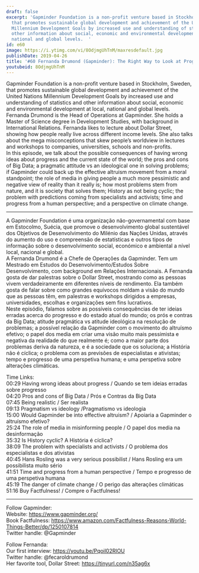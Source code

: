 ```yaml
---
draft: false
excerpt: 'Gapminder Foundation is a non-profit venture based in Stockholm, Sweden,
  that promotes sustainable global development and achievement of the United Nations
  Millennium Development Goals by increased use and understanding of statistics and
  other information about social, economic and environmental development at local,
  national and global levels.  '
id: e60
image: https://i.ytimg.com/vi/8OdjmgUhTnM/maxresdefault.jpg
publishDate: 2019-04-26
title: '#60 Fernanda Drumond (Gapminder): The Right Way to Look at Progress'
youtubeid: 8OdjmgUhTnM
---
```

Gapminder Foundation is a non-profit venture based in Stockholm, Sweden, that promotes sustainable global development and achievement of the United Nations Millennium Development Goals by increased use and understanding of statistics and other information about social, economic and environmental development at local, national and global levels.  
Fernanda Drumond is the Head of Operations at Gapminder. She holds a Master of Science degree in Development Studies, with background in International Relations. Fernanda likes to lecture about Dollar Street, showing how people really live across different income levels. She also talks about the mega misconceptions that skew people’s worldview in lectures and workshops to companies, universities, schools and non-profits.  
In this episode, we talk about the possible consequences of having wrong ideas about progress and the current state of the world; the pros and cons of Big Data; a pragmatic attitude vs an ideological one in solving problems; if Gapminder could back up the effective altruism movement from a moral standpoint; the role of media in giving people a much more pessimistic and negative view of reality than it really is; how most problems stem from nature, and it is society that solves them; History as not being cyclic; the problem with predictions coming from specialists and activists; time and progress from a human perspective; and a perspective on climate change.   

---

A Gapminder Foundation é uma organização não-governamental com base em Estocolmo, Suécia, que promove o desenvolvimento global sustentável dos Objetivos de Desenvolvimento do Milénio das Nações Unidas, através do aumento do uso e compreensão de estatísticas e outros tipos de informação sobre o desenvolvimento social, económico e ambiental a nível local, nacional e global.  
A Fernanda Drumond é a Chefe de Operações da Gapminder. Tem um Mestrado em Estudos do Desenvolvimento/Estudos Sobre Desenvolvimento, com background em Relações Internacionais. A Fernanda gosta de dar palestras sobre o Dollar Street, mostrando como as pessoas vivem verdadeiramente em diferentes níveis de rendimento. Ela também gosta de falar sobre como grandes equívocos moldam a visão do mundo que as pessoas têm, em palestras e workshops dirigidos a empresas, universidades, escolhas e organizações sem fins lucrativos.  
Neste episódio, falamos sobre as possíveis consequências de ter ideias erradas acerca do progresso e do estado atual do mundo; os prós e contras da Big Data; atitude pragmática vs atitude ideológica na resolução de problemas; a possível relação da Gapminder com o movimento do altruísmo efetivo; o papel dos media em criar uma visão muito mais pessimista e negativa da realidade do que realmente é; como a maior parte dos problemas deriva da natureza, e é a sociedade que os soluciona; a História não é cíclica; o problema com as previsões de especialistas e ativistas; tempo e progresso de uma perspetiva humana; e uma perspetiva sobre alterações climáticas.

Time Links:  
00:29  Having wrong ideas about progress / Quando se tem ideias erradas sobre progresso  
04:20  Pros and cons of Big Data / Prós e Contras da Big Data    
07:45  Being realistic / Ser realista    
09:13  Pragmatism vs ideology /Pragmatismo vs ideologia    
15:00  Would Gapminder be into effective altruism? / Apoiaria a Gapminder o altruísmo efetivo?    
25:24  The role of media in misinforming people / O papel dos media na desinformação    
35:32  Is History cyclic? A História é cíclica?    
38:09  The problem with specialists and activists / O problema dos especialistas e dos ativistas    
40:45  Hans Rosling was a very serious possibilist / Hans Rosling era um possibilista muito sério    
41:51  Time and progress from a human perspective / Tempo e progresso de uma perspetiva humana  
45:19  The danger of climate change / O perigo das alterações climáticas  
51:16  Buy Factfulness! / Compre o Factfulness!


---

Follow Gapminder:  
Website: https://www.gapminder.org/  
Book Factfulness: https://www.amazon.com/Factfulness-Reasons-World-Things-Better/dp/1250107814  
Twitter handle: @Gapminder

Follow Fernanda:  
Our first interview: https://youtu.be/Pqoil02RlOU  
Twitter handle: @fecaroldrumond  
Her favorite tool, Dollar Street: https://tinyurl.com/n35ag6x
